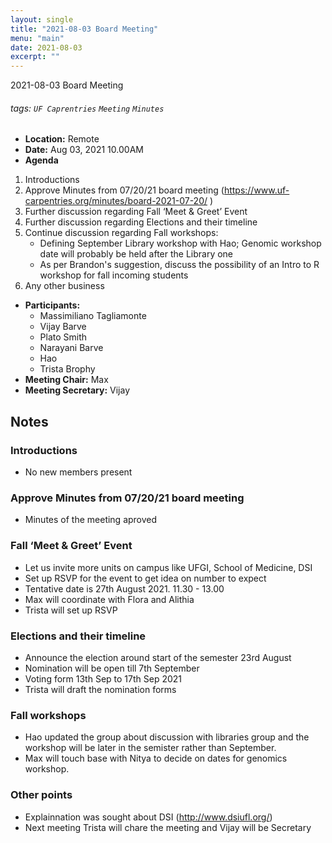 ```yaml
---
layout: single
title: "2021-08-03 Board Meeting"
menu: "main"
date: 2021-08-03
excerpt: ""
---
```

2021-08-03 Board Meeting

###### tags: `UF Caprentries` `Meeting` `Minutes`
- **Location:** Remote
- **Date:** Aug 03, 2021 10.00AM
- **Agenda**
1. Introductions
2. Approve Minutes from 07/20/21 board meeting (https://www.uf-carpentries.org/minutes/board-2021-07-20/ )
3. Further discussion regarding Fall ‘Meet & Greet’ Event
4. Further discussion regarding Elections and their timeline
5. Continue discussion regarding Fall workshops:
    - Defining September Library workshop with Hao; Genomic workshop date will probably be held after the Library one
    - As per Brandon's suggestion, discuss the possibility of an Intro to R workshop for fall incoming students
6. Any other business
- **Participants:**
    - Massimiliano Tagliamonte
    - Vijay Barve
    - Plato Smith
    - Narayani Barve
    - Hao 
    - Trista Brophy
- **Meeting Chair:** Max
- **Meeting Secretary:** Vijay

## Notes

### Introductions
- No new members present
### Approve Minutes from 07/20/21 board meeting
- Minutes of the meeting aproved
### Fall ‘Meet & Greet’ Event
- Let us invite more units on campus like UFGI, School of Medicine, DSI
- Set up RSVP for the event to get idea on number to expect
- Tentative date is 27th August 2021. 11.30 - 13.00
- Max will coordinate with Flora and Alithia
- Trista will set up RSVP 
### Elections and their timeline
- Announce the election around start of the semester 23rd August
- Nomination will be open till 7th September
- Voting form 13th Sep to 17th Sep 2021
- Trista will draft the nomination forms
### Fall workshops
- Hao updated the group about discussion with libraries group and the workshop will be later in the semister rather than September.
- Max will touch base with Nitya to decide on dates for genomics workshop. 
### Other points
- Explainnation was sought about DSI (http://www.dsiufl.org/)
- Next meeting Trista will chare the meeting and Vijay will be Secretary
